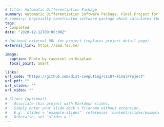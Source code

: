 ```yaml
---
# title: Automatic Differentiation Package
summary: Automatic Differentiation Software Package. Final Project for Systems Development for Computational Science at Harvard (2020).
# summary: Orginially constructed software package which calculates the derivatives and roots of all fuctions for n-dimensional equations and vector-valued funtions
tags:
- Completed
date: "2020-12-12T00:00:00Z"

# Optional external URL for project (replaces project detail page).
external_link: https://aad.fer.me/

image:
  caption: Photo by rawpixel on Unsplash
  focal_point: Smart

links:
url_code: "https://github.com/dist-computing/cs107-FinalProject"
url_pdf: ""
url_slides: ""
url_video: ""

# Slides (optional).
#   Associate this project with Markdown slides.
#   Simply enter your slide deck's filename without extension.
#   E.g. `slides = "example-slides"` references `content/slides/example-slides.md`.
#   Otherwise, set `slides = ""`.
---
```

